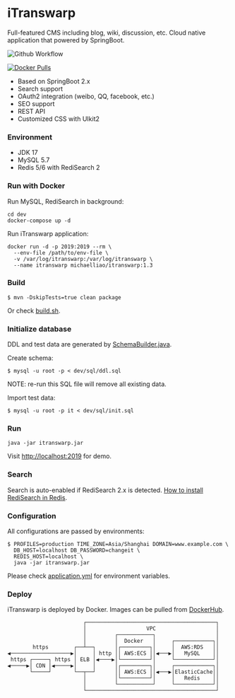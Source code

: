 # iTranswarp

Full-featured CMS including blog, wiki, discussion, etc. Cloud native application that powered by SpringBoot.

![Github Workflow](https://github.com/michaelliao/itranswarp/actions/workflows/maven.yml/badge.svg)

[![Docker Pulls](https://img.shields.io/docker/pulls/michaelliao/itranswarp?color=%2334D058&style=plastic)](https://hub.docker.com/repository/docker/michaelliao/itranswarp)

* Based on SpringBoot 2.x
* Search support
* OAuth2 integration (weibo, QQ, facebook, etc.)
* SEO support
* REST API
* Customized CSS with UIkit2

### Environment

- JDK 17
- MySQL 5.7
- Redis 5/6 with RediSearch 2

### Run with Docker

Run MySQL, RediSearch in background:

```
cd dev
docker-compose up -d
```

Run iTranswarp application:

```
docker run -d -p 2019:2019 --rm \
  --env-file /path/to/env-file \
  -v /var/log/itranswarp:/var/log/itranswarp \
  --name itranswarp michaelliao/itranswarp:1.3
```

### Build

```
$ mvn -DskipTests=true clean package
```

Or check [build.sh](build.sh).

### Initialize database

DDL and test data are generated by [SchemaBuilder.java](src/main/java/com/itranswarp/SchemaBuilder.java).

Create schema:

```
$ mysql -u root -p < dev/sql/ddl.sql
```

NOTE: re-run this SQL file will remove all existing data.

Import test data:

```
$ mysql -u root -p it < dev/sql/init.sql
```

### Run

```
java -jar itranswarp.jar
```

Visit [http://localhost:2019](http://localhost:2019) for demo.

### Search

Search is auto-enabled if RediSearch 2.x is detected. [How to install RediSearch in Redis](https://redis.io/docs/stack/search/quick_start/).

### Configuration

All configurations are passed by environments:

```
$ PROFILES=production TIME_ZONE=Asia/Shanghai DOMAIN=www.example.com \
  DB_HOST=localhost DB_PASSWORD=changeit \
  REDIS_HOST=localhost \
  java -jar itranswarp.jar
```

Please check [application.yml](src/main/resources/application.yml) for environment variables.

### Deploy

iTranswarp is deployed by Docker. Images can be pulled from [DockerHub](https://hub.docker.com/repository/docker/michaelliao/itranswarp).

```
                        ┌─────────────────────────────────────────┐
                        │                   VPC                   │
                        │         ┌───────────┐                   │
                        │         │  Docker   │     ┌────────────┐│
        https        ┌──┴──┐      │┌─────────┐│     │  AWS:RDS   ││
◀───────────────────▶│     │ http ││ AWS:ECS ││◀───▶│   MySQL    ││
 https ┌─────┐ https │ ELB │◀────▶│└─────────┘│     └────────────┘│
◀─────▶│ CDN │◀─────▶│     │      │┌─────────┐│     ┌────────────┐│
       └─────┘       └──┬──┘      ││ AWS:ECS ││◀───▶│ElasticCache││
                        │         │└─────────┘│     │   Redis    ││
                        │         └───────────┘     └────────────┘│
                        └─────────────────────────────────────────┘
```
